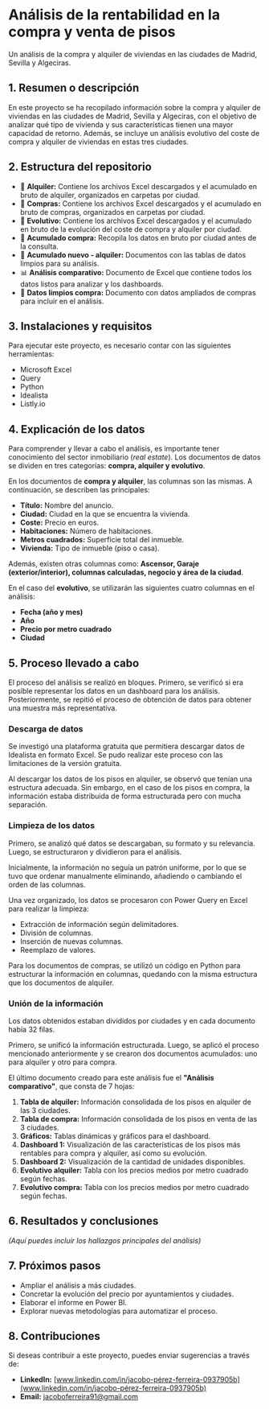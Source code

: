 # **Análisis de la rentabilidad en la compra y venta de pisos**

Un análisis de la compra y alquiler de viviendas en las ciudades de Madrid, Sevilla y Algeciras.

## **1. Resumen o descripción**

En este proyecto se ha recopilado información sobre la compra y alquiler de viviendas en las ciudades de Madrid, Sevilla y Algeciras, con el objetivo de analizar qué tipo de vivienda y sus características tienen una mayor capacidad de retorno. Además, se incluye un análisis evolutivo del coste de compra y alquiler de viviendas en estas tres ciudades.

## **2. Estructura del repositorio**

- 📂 **Alquiler:** Contiene los archivos Excel descargados y el acumulado en bruto de alquiler, organizados en carpetas por ciudad.
- 📂 **Compras:** Contiene los archivos Excel descargados y el acumulado en bruto de compras, organizados en carpetas por ciudad.
- 📂 **Evolutivo:** Contiene los archivos Excel descargados y el acumulado en bruto de la evolución del coste de compra y alquiler por ciudad.
- 📄 **Acumulado compra:** Recopila los datos en bruto por ciudad antes de la consulta.
- 📄 **Acumulado nuevo - alquiler:** Documentos con las tablas de datos limpios para su análisis.
- 📊 **Análisis comparativo:** Documento de Excel que contiene todos los datos listos para analizar y los dashboards.
- 📄 **Datos limpios compra:** Documento con datos ampliados de compras para incluir en el análisis.

## **3. Instalaciones y requisitos**

Para ejecutar este proyecto, es necesario contar con las siguientes herramientas:

- Microsoft Excel
- Query
- Python
- Idealista
- Listly.io

## **4. Explicación de los datos**

Para comprender y llevar a cabo el análisis, es importante tener conocimiento del sector inmobiliario (*real estate*). Los documentos de datos se dividen en tres categorías: **compra, alquiler y evolutivo**.

En los documentos de **compra y alquiler**, las columnas son las mismas. A continuación, se describen las principales:

- **Título:** Nombre del anuncio.
- **Ciudad:** Ciudad en la que se encuentra la vivienda.
- **Coste:** Precio en euros.
- **Habitaciones:** Número de habitaciones.
- **Metros cuadrados:** Superficie total del inmueble.
- **Vivienda:** Tipo de inmueble (piso o casa).

Además, existen otras columnas como: **Ascensor, Garaje (exterior/interior), columnas calculadas, negocio y área de la ciudad**.

En el caso del **evolutivo**, se utilizarán las siguientes cuatro columnas en el análisis:

- **Fecha (año y mes)**
- **Año**
- **Precio por metro cuadrado**
- **Ciudad**

## **5. Proceso llevado a cabo**

El proceso del análisis se realizó en bloques. Primero, se verificó si era posible representar los datos en un dashboard para los análisis. Posteriormente, se repitió el proceso de obtención de datos para obtener una muestra más representativa.

### **Descarga de datos**
Se investigó una plataforma gratuita que permitiera descargar datos de Idealista en formato Excel. Se pudo realizar este proceso con las limitaciones de la versión gratuita. 

Al descargar los datos de los pisos en alquiler, se observó que tenían una estructura adecuada. Sin embargo, en el caso de los pisos en compra, la información estaba distribuida de forma estructurada pero con mucha separación.

### **Limpieza de los datos**
Primero, se analizó qué datos se descargaban, su formato y su relevancia. Luego, se estructuraron y dividieron para el análisis.

Inicialmente, la información no seguía un patrón uniforme, por lo que se tuvo que ordenar manualmente eliminando, añadiendo o cambiando el orden de las columnas.

Una vez organizado, los datos se procesaron con Power Query en Excel para realizar la limpieza: 
- Extracción de información según delimitadores.
- División de columnas.
- Inserción de nuevas columnas.
- Reemplazo de valores.

Para los documentos de compras, se utilizó un código en Python para estructurar la información en columnas, quedando con la misma estructura que los documentos de alquiler.

### **Unión de la información**
Los datos obtenidos estaban divididos por ciudades y en cada documento había 32 filas.

Primero, se unificó la información estructurada. Luego, se aplicó el proceso mencionado anteriormente y se crearon dos documentos acumulados: uno para alquiler y otro para compra.

El último documento creado para este análisis fue el **"Análisis comparativo"**, que consta de 7 hojas:

1. **Tabla de alquiler:** Información consolidada de los pisos en alquiler de las 3 ciudades.
2. **Tabla de compra:** Información consolidada de los pisos en venta de las 3 ciudades.
3. **Gráficos:** Tablas dinámicas y gráficos para el dashboard.
4. **Dashboard 1:** Visualización de las características de los pisos más rentables para compra y alquiler, así como su evolución.
5. **Dashboard 2:** Visualización de la cantidad de unidades disponibles.
6. **Evolutivo alquiler:** Tabla con los precios medios por metro cuadrado según fechas.
7. **Evolutivo compra:** Tabla con los precios medios por metro cuadrado según fechas.

## **6. Resultados y conclusiones**

_(Aquí puedes incluir los hallazgos principales del análisis)_

## **7. Próximos pasos**

- Ampliar el análisis a más ciudades.
- Concretar la evolución del precio por ayuntamientos y ciudades.
- Elaborar el informe en Power BI.
- Explorar nuevas metodologías para automatizar el proceso.

## **8. Contribuciones**
Si deseas contribuir a este proyecto, puedes enviar sugerencias a través de:
- **LinkedIn:** [www.linkedin.com/in/jacobo-pérez-ferreira-0937905b](www.linkedin.com/in/jacobo-pérez-ferreira-0937905b)
- **Email:** jacoboferreira91@gmail.com
